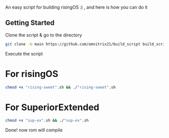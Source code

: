 
An easy script for building risingOS :) , and here is how you can do it

Getting Started
---------------
Clone the script & go to the directory

```bash
git clone -b main https://github.com/omnitrix21/build_script build_script && cd build_script
```

Execute the script
# For risingOS

```bash
chmod +x "rising-sweet".sh && ./"rising-sweet".sh
```

# For SuperiorExtended

```bash
chmod +x "sup-ex".sh && ./"sup-ex".sh
```

Done! now rom will compile 
